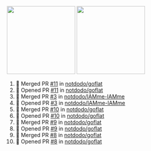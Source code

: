 <a href="https://github.com/notdodo"><img src="https://github-readme-stats.vercel.app/api?username=notdodo&count_private=true&theme=dark" height="180" /></a> <a href="https://github.com/notdodo"><img src="https://github-readme-stats.vercel.app/api/top-langs/?username=notdodo&langs_count=8&theme=dark&hide=tex,java,html,css&layout=compact" height="180" /></a>

<!--START_SECTION:activity-->
1. 🎉 Merged PR [#11](https://github.com/notdodo/goflat/pull/11) in [notdodo/goflat](https://github.com/notdodo/goflat)
2. 💪 Opened PR [#11](https://github.com/notdodo/goflat/pull/11) in [notdodo/goflat](https://github.com/notdodo/goflat)
3. 🎉 Merged PR [#3](https://github.com/notdodo/IAMme-IAMme/pull/3) in [notdodo/IAMme-IAMme](https://github.com/notdodo/IAMme-IAMme)
4. 💪 Opened PR [#3](https://github.com/notdodo/IAMme-IAMme/pull/3) in [notdodo/IAMme-IAMme](https://github.com/notdodo/IAMme-IAMme)
5. 🎉 Merged PR [#10](https://github.com/notdodo/goflat/pull/10) in [notdodo/goflat](https://github.com/notdodo/goflat)
6. 💪 Opened PR [#10](https://github.com/notdodo/goflat/pull/10) in [notdodo/goflat](https://github.com/notdodo/goflat)
7. 🎉 Merged PR [#9](https://github.com/notdodo/goflat/pull/9) in [notdodo/goflat](https://github.com/notdodo/goflat)
8. 💪 Opened PR [#9](https://github.com/notdodo/goflat/pull/9) in [notdodo/goflat](https://github.com/notdodo/goflat)
9. 🎉 Merged PR [#8](https://github.com/notdodo/goflat/pull/8) in [notdodo/goflat](https://github.com/notdodo/goflat)
10. 💪 Opened PR [#8](https://github.com/notdodo/goflat/pull/8) in [notdodo/goflat](https://github.com/notdodo/goflat)
<!--END_SECTION:activity-->
